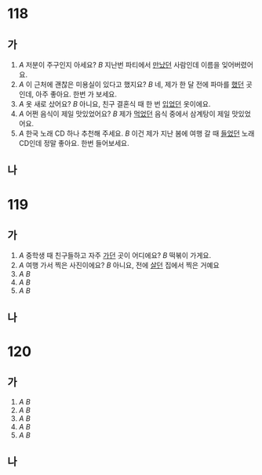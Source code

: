# 118
## 가
1. *A* 저분이 주구인지 아세요?
   *B* 지난번 파티에서 <u>만났던</u> 사람인데 이름을 잊어버렸어요.
2. *A* 이 근처에 괜찮은 미용실이 있다고 했지요?
   *B* 네, 제가 한 달 전에 파마를 <u>했던</u> 곳인데, 아주 좋아요. 한번 가 보세요.
3. *A* 옷 새로 샀어요?
   *B* 아니요, 친구 결혼식 때 한 번 <u>입었던</u> 옷이에요.
4. *A* 어쩐 음식이 제일 맛있었어요?
   *B* 제가 <u>먹었던</u> 음식 중에서 삼계탕이 제일 맛있었어요.
5. *A* 한국 노래 CD 하나 추천해 주세요.
   *B* 이건 제가 지난 봄에 여행 갈 때 <u>들었던</u> 노래 CD인데 정말 좋아요. 한번 들어보세요.
## 나
# 119
## 가
1. *A* 중학생 때 친구들하고 자주 <u>가던</u> 곳이 어디에요?
   *B* 떡볶이 가게요.
2. *A* 여행 가서 찍은 사진이에요?
   *B* 아니요, 전에 <u>살던</u> 집에서 찍은 거예요
3. *A* 
   *B* <u></u>
4. *A* <u></u>
   *B*
5. *A* <u></u>
   *B*
## 나

# 120
## 가
1. *A*
   *B*
2. *A*
   *B*
3. *A*
   *B*
4. *A*
   *B*
5. *A*
   *B*
## 나